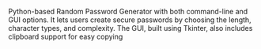 Python-based Random Password Generator with both command-line and GUI options. It lets users create secure passwords by choosing the length, character types, and complexity. The GUI, built using Tkinter, also includes clipboard support for easy copying
